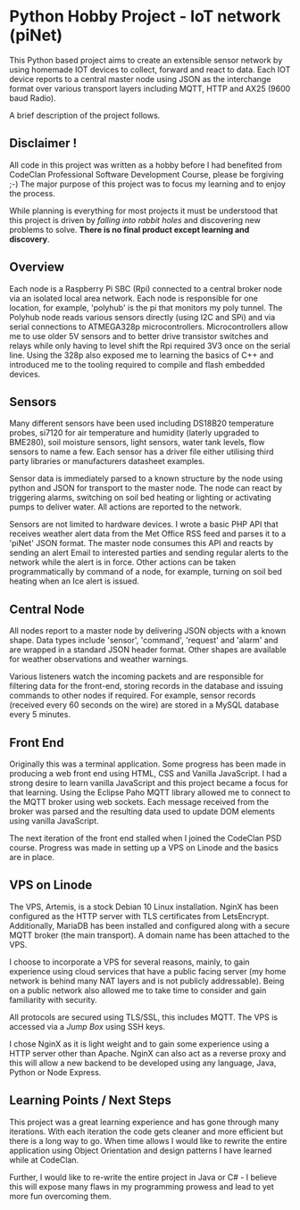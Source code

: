 # Python Hobby Project - IoT network (piNet)

This Python based project aims to create an extensible sensor network by using homemade IOT devices to collect, forward and react to data. Each IOT device reports to a central master node using JSON as the interchange format over various transport layers including MQTT, HTTP and AX25 (9600 baud Radio).

A brief description of the project follows.

## Disclaimer !
All code in this project was written as a hobby before I had benefited from CodeClan Professional Software Development Course, please be forgiving ;-) The major purpose of this project was to focus my learning and to enjoy the process.

While planning is everything for most projects it must be understood that this project is driven by *falling into rabbit holes* and discovering new problems to solve. **There is no final product except learning and discovery**.

## Overview
Each node is a Raspberry Pi SBC (Rpi) connected to a central broker node via an isolated local area network. Each node is responsible for one location, for example, 'polyhub' is the pi that monitors my poly tunnel. The Polyhub node reads various sensors directly (using I2C and SPi) and via serial connections to ATMEGA328p microcontrollers. Microcontrollers allow me to use older 5V sensors and to better drive transistor switches and relays while only having to level shift the Rpi required 3V3 once on the serial line. Using the 328p also exposed me to learning the basics of C++ and introduced me to the tooling required to compile and flash embedded devices.

## Sensors
Many different sensors have been used including DS18B20 temperature probes, si7120 for air temperature and humidity (laterly upgraded to BME280), soil moisture sensors, light sensors, water tank levels, flow sensors to name a few. Each sensor has a driver file either utilising third party libraries or manufacturers datasheet examples.

Sensor data is immediately parsed to a known structure by the node using python and JSON for transport to the master node. The node can react by triggering alarms, switching on soil bed heating or lighting or activating pumps to deliver water. All actions are reported to the network.

Sensors are not limited to hardware devices. I wrote a basic PHP API that receives weather alert data from the Met Office RSS feed and parses it to a 'piNet' JSON format. The master node consumes this API and reacts by sending an alert Email to interested parties and sending regular alerts to the network while the alert is in force. Other actions can be taken programmatically by command of a node, for example, turning on soil bed heating when an Ice alert is issued.

## Central Node
All nodes report to a master node by delivering JSON objects with a known shape. Data types include 'sensor', 'command', 'request' and 'alarm' and are wrapped in a standard JSON header format.  Other shapes are available for weather observations and weather warnings.

Various listeners watch the incoming packets and are responsible for filtering data for the front-end, storing records in the database and issuing commands to other nodes if required. For example, sensor records (received every 60 seconds on the wire) are stored in a MySQL database every 5 minutes.

## Front End
Originally this was a terminal application. Some progress has been made in producing a web front end using HTML, CSS and Vanilla JavaScript. I had a strong desire to learn vanilla JavaScript and this project became a focus for that learning. Using the Eclipse Paho MQTT library allowed me to connect to the MQTT broker using web sockets. Each message received from the broker was parsed and the resulting data used to update DOM elements using vanilla JavaScript.

The next iteration of the front end stalled when I joined the CodeClan PSD course. Progress was made in setting up a VPS on Linode and the basics are in place.

## VPS on Linode

The VPS, Artemis, is a stock Debian 10 Linux installation. NginX has been configured as the HTTP server with TLS certificates from LetsEncrypt. Additionally, MariaDB has been installed and configured along with a secure MQTT broker (the main transport). A domain name has been attached to the VPS.

I choose to incorporate a VPS for several reasons, mainly, to gain experience using cloud services that have a public facing server (my home network is behind many NAT layers and is not publicly addressable). Being on a public network also allowed me to take time to consider and gain familiarity with security. 

All protocols are secured using TLS/SSL, this includes MQTT.  The VPS is accessed via a *Jump Box* using SSH keys.

I chose NginX as it is light weight and to gain some experience using a HTTP server other than Apache.  NginX can also act as a reverse proxy and this will allow a new backend to be developed using any language, Java, Python or Node Express.

## Learning Points / Next Steps
This project was a great learning experience and has gone through many iterations. With each iteration the code gets cleaner and more efficient but there is a long way to go. When time allows I would like to rewrite the entire application using Object Orientation and design patterns I have learned while at CodeClan.

Further, I would like to re-write the entire project in Java or C# - I believe this will expose many flaws in my programming prowess and lead to yet more fun overcoming them.

